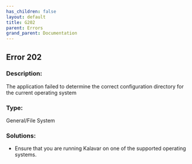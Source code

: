 ```yaml
---
has_children: false
layout: default
title: G202
parent: Errors
grand_parent: Documentation
---
```

## Error 202

### Description:
The application failed to determine the correct configuration directory for the current operating system


### Type:
General/File System

### Solutions:
- Ensure that you are running Kalavar on one of the supported operating systems.